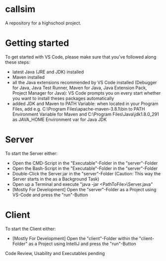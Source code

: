 # callsim

A repository for a highschool project.

# Getting started

To get started with VS Code, please make sure that you've followed along these steps:

- latest Java (JRE and JDK) installed
- Maven installed
- all the Java extensions recommended by VS Code installed (Debugger for Java, Java Test Runner, Maven for Java, Java Extension Pack, Project Manager for Java): VS Code prompts you on every start whether you want to install theses packages automatically
- added JDK and Maven to PATH Variable: when located in your Program Files, add e.g. C:\Program Files\apache-maven-3.8.1\bin to PATH Environment Variable for Maven and C:\Program Files\Java\jdk1.8.0_291 as JAVA_HOME Environment var for Java JDK

# Server

To start the Server either:

- Open the CMD-Script in the "Executable"-Folder in the "server"-Folder
- Open the Bash-Script in the "Executable"-Folder in the "server"-Folder
- Double-Click the Server.jar in the "server"-Folder (Caution: This way the Server starts in the as a Background Task)
- Open up a Terminal and execute "java -jar \<PathToFile>\Server.java"
- [Mostly For Development] Open the "server"-Folder as a Project using VS-Code and press the "run"-Button

# Client

To start the Client either:

- [Mostly For Development] Open the "client"-Folder within the "client-Folder" as a Project using IntelliJ and press the "run"-Button

Code Review, Usability and Executables pending